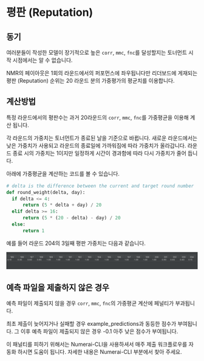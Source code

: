 # 평판 (Reputation)

## **동기**

여러분들이 작성한 모델이 장기적으로 높은 `corr`, `mmc`, `fnc`를 달성할지는 토너먼트 시작 시점에서는 알 수 없습니다.

NMR의 페이아웃은 1회의 라운드에서의 퍼포먼스에 좌우됩니다만 리더보드에 게재되는 평판 (Reputation) 순위는 20 라운드 분의 가중평가의 평균치를 이용합니다.

## 계산방법

특정 라운드에서의 평판수는 과거 20라운드의 `corr`, `mmc`, `fnc`를 가중평균을 이용해 계산 됩니다.

각 라운드의 가중치는 토너먼트가 종료된 날을 기준으로 바뀝니다. 새로운 라운드에서는 낮은 가중치가 사용되고 라운드의 종료일에 가까워짐에 따라 가중치가 올라갑니다. 라운드 종료 시의 가중치는 1이지만 일정하게 시간이  경과함에 따라 다시 가중치가 줄어 듭니다.

아래에 가중평균을 계산하는 코드를 볼 수 있습니다.

```python
# delta is the difference between the current and target round number
def round_weight(delta, day):
  if delta <= 4:
      return (5 * delta + day) / 20
  elif delta >= 16:
      return (5 * (20 - delta) - day) / 20
  else:
      return 1
```

예를 들어 라운드 204의 3일째 평판 가중치는 다음과 같습니다.

![](../.gitbook/assets/weights.png)

## **예측 파일을 제출하지 않은 경우**

예측 파일이 제출되지 않을 경우 `corr`, `mmc`, `fnc`의 가중평균 계산에 페널티가 부과됩니다.

최초 제출이 늦어지거나 실패할 경우 example\_predictions과 동등한 점수가 부여됩니다. 그 이후 예측 파일이 제출되지 않은 경우 -0.1 아주 낮은 점수가 부여됩니다.

이 패널티를 피하기 위해서는 Numerai-CLI을 사용하셔서 매주 제출 워크플로우를 자동화 하시면 도움이 됩니다. 자세한 내용은 Numerai-CLI 부분에서 찾아 주세요.
